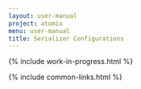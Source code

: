 ```yaml
---
layout: user-manual
project: atomix
menu: user-manual
title: Serializer Configurations
---
```


{% include work-in-progress.html %}

{% include common-links.html %}
